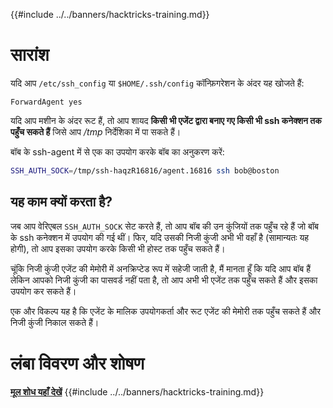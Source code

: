{{#include ../../banners/hacktricks-training.md}}

# सारांश

यदि आप `/etc/ssh_config` या `$HOME/.ssh/config` कॉन्फ़िगरेशन के अंदर यह खोजते हैं:
```
ForwardAgent yes
```
यदि आप मशीन के अंदर रूट हैं, तो आप शायद **किसी भी एजेंट द्वारा बनाए गए किसी भी ssh कनेक्शन तक पहुँच सकते हैं** जिसे आप _/tmp_ निर्देशिका में पा सकते हैं।

बॉब के ssh-agent में से एक का उपयोग करके बॉब का अनुकरण करें:
```bash
SSH_AUTH_SOCK=/tmp/ssh-haqzR16816/agent.16816 ssh bob@boston
```
## यह काम क्यों करता है?

जब आप वेरिएबल `SSH_AUTH_SOCK` सेट करते हैं, तो आप बॉब की उन कुंजियों तक पहुँच रहे हैं जो बॉब के ssh कनेक्शन में उपयोग की गई थीं। फिर, यदि उसकी निजी कुंजी अभी भी वहाँ है (सामान्यतः यह होगी), तो आप इसका उपयोग करके किसी भी होस्ट तक पहुँच सकते हैं।

चूंकि निजी कुंजी एजेंट की मेमोरी में अनक्रिप्टेड रूप में सहेजी जाती है, मैं मानता हूँ कि यदि आप बॉब हैं लेकिन आपको निजी कुंजी का पासवर्ड नहीं पता है, तो आप अभी भी एजेंट तक पहुँच सकते हैं और इसका उपयोग कर सकते हैं।

एक और विकल्प यह है कि एजेंट के मालिक उपयोगकर्ता और रूट एजेंट की मेमोरी तक पहुँच सकते हैं और निजी कुंजी निकाल सकते हैं।

# लंबा विवरण और शोषण

**[मूल शोध यहाँ देखें](https://www.clockwork.com/insights/ssh-agent-hijacking/)**
{{#include ../../banners/hacktricks-training.md}}
